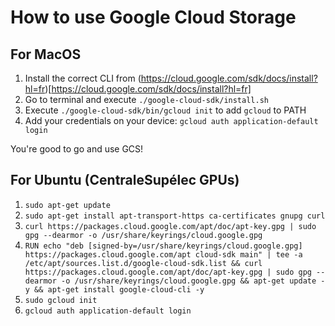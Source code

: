 # How to use Google Cloud Storage

## For MacOS

1. Install the correct CLI from (https://cloud.google.com/sdk/docs/install?hl=fr)[https://cloud.google.com/sdk/docs/install?hl=fr]
2. Go to terminal and execute `./google-cloud-sdk/install.sh`
3. Execute `./google-cloud-sdk/bin/gcloud init` to add `gcloud` to PATH
4. Add your credentials on your device: `gcloud auth application-default login`

You're good to go and use GCS!

## For Ubuntu (CentraleSupélec GPUs)

1. `sudo apt-get update`
2. `sudo apt-get install apt-transport-https ca-certificates gnupg curl`
3. `curl https://packages.cloud.google.com/apt/doc/apt-key.gpg | sudo gpg --dearmor -o /usr/share/keyrings/cloud.google.gpg`
5. `RUN echo "deb [signed-by=/usr/share/keyrings/cloud.google.gpg] https://packages.cloud.google.com/apt cloud-sdk main" | tee -a /etc/apt/sources.list.d/google-cloud-sdk.list && curl https://packages.cloud.google.com/apt/doc/apt-key.gpg | sudo gpg --dearmor -o /usr/share/keyrings/cloud.google.gpg && apt-get update -y && apt-get install google-cloud-cli -y`
6. `sudo gcloud init`
7. `gcloud auth application-default login`